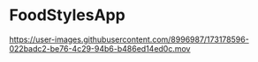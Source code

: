 # FoodStylesApp

https://user-images.githubusercontent.com/8996987/173178596-022badc2-be76-4c29-94b6-b486ed14ed0c.mov

